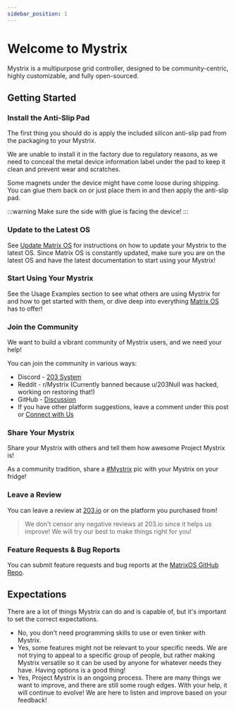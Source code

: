 ```yaml
---
sidebar_position: 1
---
```


# Welcome to Mystrix

Mystrix is a multipurpose grid controller, designed to be community-centric, highly customizable, and fully open-sourced.

<!-- very cool intro/hero image here -->

## Getting Started

### Install the Anti-Slip Pad

<!-- video here would be perfect -->

The first thing you should do is apply the included silicon anti-slip pad from the packaging to your Mystrix.

We are unable to install it in the factory due to regulatory reasons, as we need to conceal the metal device information label under the pad to keep it clean and prevent wear and scratches.

<!-- image of the label -->

Some magnets under the device might have come loose during shipping. You can glue them back on or just place them in and then apply the anti-slip pad.

:::warning
Make sure the side with glue is facing the device!
:::

### Update to the Latest OS

See [Update Matrix OS](/docs/Mystrix/MystrixSpecific/UpdateMatrixOS) for instructions on how to update your Mystrix to the latest OS. Since Matrix OS is constantly updated, make sure you are on the latest OS and have the latest documentation to start using your Mystrix!

### Start Using Your Mystrix

See the Usage Examples section to see what others are using Mystrix for and how to get started with them, or dive deep into everything [Matrix OS](/docs/MatrixOS/MatrixOSBasics) has to offer!

<!-- gif showcasing possibilities -->

### Join the Community

We want to build a vibrant community of Mystrix users, and we need your help!

You can join the community in various ways:

- Discord - [203 System](https://discord.gg/rRVCBHHPfw)
- Reddit - r/Mystrix (Currently banned because u/203Null was hacked, working on restoring that!)
- GitHub - [Discussion](https://github.com/203-Systems/MatrixOS/discussions)
- If you have other platform suggestions, leave a comment under this post or [Connect with Us](/docs/Support/ConnectWithUs)
<!-- icons? -->

### Share Your Mystrix

Share your Mystrix with others and tell them how awesome Project Mystrix is!

As a community tradition, share a [#Mystrix](https://discord.com/channels/503413248704380930/789564329916891237) pic with your Mystrix on your fridge!

<!-- compilation of images of mystrix provided by the community -->

### Leave a Review

You can leave a review at [203.io](https://203.io) or on the platform you purchased from!

> We don't censor any negative reviews at 203.io since it helps us improve! We will try our best to make things right for you!

### Feature Requests & Bug Reports

You can submit feature requests and bug reports at the [MatrixOS GitHub Repo](https://github.com/203-Systems/MatrixOS/issues/new).

## Expectations

<!-- idk how to rewrite this in a better way lmao -->

There are a lot of things Mystrix can do and is capable of, but it's important to set the correct expectations.

- No, you don't need programming skills to use or even tinker with Mystrix.
- Yes, some features might not be relevant to your specific needs. We are not trying to appeal to a specific group of people, but rather making Mystrix versatile so it can be used by anyone for whatever needs they have. Having options is a good thing!
- Yes, Project Mystrix is an ongoing process. There are many things we want to improve, and there are still some rough edges. With your help, it will continue to evolve! We are here to listen and improve based on your feedback!
